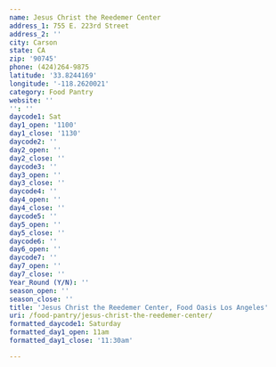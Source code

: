 ```yaml
---
name: Jesus Christ the Reedemer Center
address_1: 755 E. 223rd Street
address_2: ''
city: Carson
state: CA
zip: '90745'
phone: (424)264-9875
latitude: '33.8244169'
longitude: '-118.2620021'
category: Food Pantry
website: ''
'': ''
daycode1: Sat
day1_open: '1100'
day1_close: '1130'
daycode2: ''
day2_open: ''
day2_close: ''
daycode3: ''
day3_open: ''
day3_close: ''
daycode4: ''
day4_open: ''
day4_close: ''
daycode5: ''
day5_open: ''
day5_close: ''
daycode6: ''
day6_open: ''
daycode7: ''
day7_open: ''
day7_close: ''
Year_Round (Y/N): ''
season_open: ''
season_close: ''
title: 'Jesus Christ the Reedemer Center, Food Oasis Los Angeles'
uri: /food-pantry/jesus-christ-the-reedemer-center/
formatted_daycode1: Saturday
formatted_day1_open: 11am
formatted_day1_close: '11:30am'

---
```

